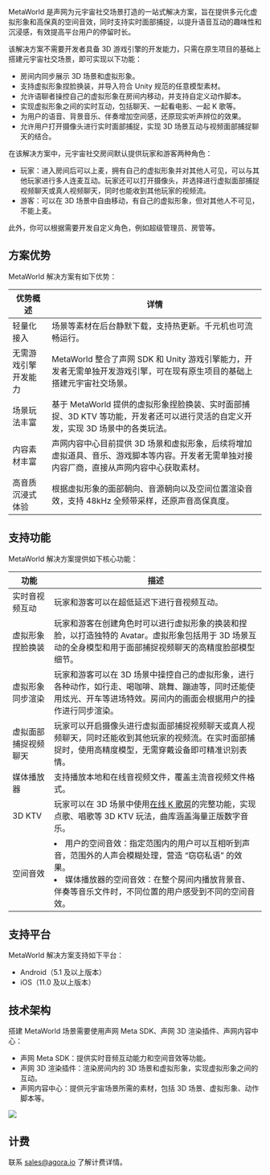 MetaWorld 是声网为元宇宙社交场景打造的一站式解决方案，旨在提供多元化虚拟形象和高保真的空间音效，同时支持实时面部捕捉，以提升语音互动的趣味性和沉浸感，有效提高平台用户的停留时长。

该解决方案不需要开发者具备 3D 游戏引擎的开发能力，只需在原生项目的基础上搭建元宇宙社交场景，即可实现以下功能：

- 房间内同步展示 3D 场景和虚拟形象。
- 支持虚拟形象捏脸换装，并导入符合 Unity 规范的任意模型素材。
- 允许语聊者操控自己的虚拟形象在房间内移动，并支持自定义动作脚本。
- 实现虚拟形象之间的实时互动，包括聊天、一起看电影、一起 K 歌等。
- 为用户的语音、背景音乐、伴奏增加空间感，还原现实听声辨位的效果。
- 允许用户打开摄像头进行实时面部捕捉，实现 3D 场景互动与视频面部捕捉聊天的结合。

在该解决方案中，元宇宙社交房间默认提供玩家和游客两种角色：

- 玩家：进入房间后可以上麦，拥有自己的虚拟形象并对其他人可见，可以与其他玩家进行多人连麦互动。玩家还可以打开摄像头，并选择进行虚拟面部捕捉视频聊天或真人视频聊天，同时也能收到其他玩家的视频流。
- 游客：可以在 3D 场景中自由移动，有自己的虚拟形象，但对其他人不可见，不能上麦。

此外，你可以根据需要开发自定义角色，例如超级管理员、房管等。

## 方案优势

MetaWorld 解决方案有如下优势：

| 优势概述 | 详情 |
| --- | --- |
| 轻量化接入 | 场景等素材在后台静默下载，支持热更新。千元机也可流畅运行。 |
| 无需游戏引擎开发能力 | MetaWorld 整合了声网 SDK 和 Unity 游戏引擎能力，开发者无需单独开发游戏引擎，可在现有原生项目的基础上搭建元宇宙社交场景。 |
| 场景玩法丰富 | 基于 MetaWorld 提供的虚拟形象捏脸换装、实时面部捕捉、3D KTV 等功能，开发者还可以进行灵活的自定义开发，实现 3D 场景中的各类玩法。 |
| 内容素材丰富 | 声网内容中心目前提供 3D 场景和虚拟形象，后续将增加虚拟道具、音乐、游戏脚本等内容。开发者无需单独对接内容厂商，直接从声网内容中心获取素材。 |
| 高音质沉浸式体验 | 根据虚拟形象的面部朝向、音源朝向以及空间位置渲染音效，支持 48kHz 全频带采样，还原声音高保真度。 |

## 支持功能

MetaWorld 解决方案提供如下核心功能：

| 功能 | 描述 |
| --- | --- |
| 实时音视频互动 | 玩家和游客可以在超低延迟下进行音视频互动。 |
| 虚拟形象捏脸换装 | 玩家和游客在创建角色时可以进行虚拟形象的换装和捏脸，以打造独特的 Avatar。虚拟形象包括用于 3D 场景互动的全身模型和用于面部捕捉视频聊天的高精度脸部模型细节。|
| 虚拟形象同步渲染 | 玩家和游客可以在 3D 场景中操控自己的虚拟形象，进行各种动作，如行走、喝咖啡、跳舞、蹦迪等，同时还能使用炫光、开车等进场特效。房间内的画面会根据用户的操作进行同步渲染。|
| 虚拟面部捕捉视频聊天 | 玩家可以开启摄像头进行虚拟面部捕捉视频聊天或真人视频聊天，同时还能收到其他玩家的视频流。在实时面部捕捉时，使用高精度模型，无需穿戴设备即可精准识别表情。|
| 媒体播放器 | 支持播放本地和在线音视频文件，覆盖主流音视频文件格式。|
| 3D KTV | 玩家可以在 3D 场景中使用[在线 K 歌房](https://docportal.shengwang.cn/cn/online-ktv/ktv_overview)的完整功能，实现点歌、唱歌等 3D KTV 玩法，曲库涵盖海量正版数字音乐。|
| 空间音效 | <li> 用户的空间音效：指定范围内的用户可以互相听到声音，范围外的人声会模糊处理，营造 “窃窃私语” 的效果。</li><li> 媒体播放器的空间音效：在整个房间内播放背景音、伴奏等音乐文件时，不同位置的用户感受到不同的空间音效。</li> |


## 支持平台

MetaWorld 解决方案支持如下平台：

- Android（5.1 及以上版本）
- iOS（11.0 及以上版本）

## 技术架构

搭建 MetaWorld 场景需要使用声网 Meta SDK、声网 3D 渲染插件、声网内容中心：

- 声网 Meta SDK：提供实时音频互动能力和空间音效等功能。
- 声网 3D 渲染插件：渲染房间内的 3D 场景和虚拟形象，实现虚拟形象之间的互动。
- 声网内容中心：提供元宇宙场景所需的素材，包括 3D 场景、虚拟形象、动作脚本等。

![](https://web-cdn.agora.io/docs-files/1688453140846)

## 计费

联系 sales@agora.io 了解计费详情。
